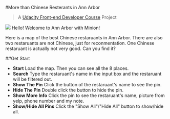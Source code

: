 #More than Chinese Resterants in Ann Arbor

> A [Udacity Front-end Developer Course](https://www.udacity.com/course/front-end-web-developer-nanodegree--nd001) Project

![](http://icons.iconarchive.com/icons/designbolts/despicable-me-2/48/Minion-Hello-icon.png) Hello! Welcome to Ann Arbor with Minion!

Here is a map of the best Chinese restaruants in Ann Arbor. There are also two restaruants are not Chinese, just for reconmentation. One Chinese restaruant is actually not very good. Can you find it?

##Get Start
- **Start** Load the map. Then you can see all the 8 places.
- **Search** Type the restaruant's name in the input box and the restaruant will be filtered out.
- **Show The Pin** Click the button of the restaruant's name to see the pin.
- **Hide The Pin** Double click the button to hide the pin.
- **Show More Info** Click the pin to see the restaruant's name, picture from yelp, phone number and my note.
- **Show/Hide All Pins** Click the "Show All"/"Hide All" button to show/hide all.
